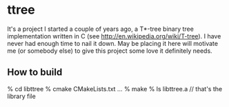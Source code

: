 ttree
=====

It's a project I started a couple of years ago, a T*-tree binary tree implementation written in C (see http://en.wikipedia.org/wiki/T-tree).
I have never had enough time to nail it down. May be placing it here will motivate me (or somebody else) to give this project some love
it definitely needs.

How to build
------------
  % cd libttree
  % cmake CMakeLists.txt
  ...
  % make
  % ls libttree.a // that's the library file
